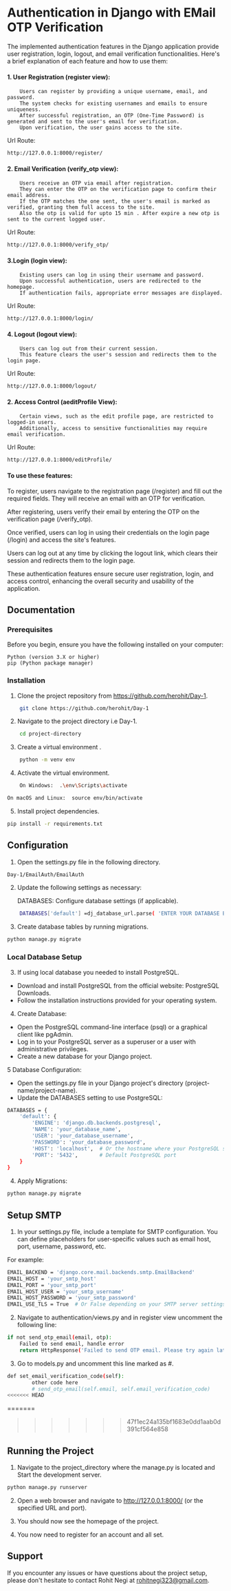 
# Authentication in Django with EMail OTP Verification

The implemented authentication features in the Django application provide user registration, login, logout, and email verification functionalities. Here's a brief explanation of each feature and how to use them:

#### 1. User Registration (register view):
        Users can register by providing a unique username, email, and password.
        The system checks for existing usernames and emails to ensure uniqueness.
        After successful registration, an OTP (One-Time Password) is generated and sent to the user's email for verification.
        Upon verification, the user gains access to the site.

Url Route:
```bash
http://127.0.0.1:8000/register/
```

#### 2. Email Verification (verify_otp view):
        Users receive an OTP via email after registration.
        They can enter the OTP on the verification page to confirm their email address.
        If the OTP matches the one sent, the user's email is marked as verified, granting them full access to the site.
        Also the otp is valid for upto 15 min . After expire a new otp is sent to the current logged user.

Url Route:
```bash
http://127.0.0.1:8000/verify_otp/
```

#### 3.Login (login view):
        Existing users can log in using their username and password.
        Upon successful authentication, users are redirected to the homepage.
        If authentication fails, appropriate error messages are displayed.

Url Route:
```bash
http://127.0.0.1:8000/login/
```

#### 4. Logout (logout view):
        Users can log out from their current session.
        This feature clears the user's session and redirects them to the login page.

Url Route:
```bash
http://127.0.0.1:8000/logout/
```

#### 2. Access Control (aeditProfile View):
        Certain views, such as the edit profile page, are restricted to logged-in users.
        Additionally, access to sensitive functionalities may require email verification.

Url Route:
```bash
http://127.0.0.1:8000/editProfile/
```

#### To use these features:

To register, users navigate to the registration page (/register) and fill out the required fields. They will receive an email with an OTP for verification.


After registering, users verify their email by entering the OTP on the verification page (/verify_otp).


Once verified, users can log in using their credentials on the login page (/login) and access the site's features.


Users can log out at any time by clicking the logout link, which clears their session and redirects them to the login page.

These authentication features ensure secure user registration, login, and access control, enhancing the overall security and usability of the application.






## Documentation





### Prerequisites

Before you begin, ensure you have the following installed on your computer:

    Python (version 3.X or higher)
    pip (Python package manager)


### Installation

1. Clone the project repository from https://github.com/herohit/Day-1.
```bash
    git clone https://github.com/herohit/Day-1
```
2. Navigate to the project directory i.e Day-1.
```bash
    cd project-directory
```


3. Create a virtual environment .
```bash
    python -m venv env
```
4. Activate the virtual environment.
```bash
    On Windows:  .\env\Scripts\activate
```

```bash
On macOS and Linux:  source env/bin/activate
```
5. Install project dependencies.

```bash
pip install -r requirements.txt
```


## Configuration

1. Open the settings.py file in the following  directory.

```bash
Day-1/EmailAuth/EmailAuth
```

2. Update the following settings as necessary:

    DATABASES: Configure database settings (if applicable).

```bash
    DATABASES['default'] =dj_database_url.parse( 'ENTER YOUR DATABASE EXTERNAL URL')
```

3. Create database tables by running migrations.
```bash
python manage.py migrate
```

### Local Database Setup
3. If using local database you needed to install PostgreSQL.

* Download and install PostgreSQL from the official website: PostgreSQL Downloads.
* Follow the installation instructions provided for your operating system.

4. Create Database:
* Open the PostgreSQL command-line interface (psql) or a graphical client like pgAdmin.
* Log in to your PostgreSQL server as a superuser or a user with administrative privileges.
* Create a new database for your Django project.

5 Database Configuration:

* Open the settings.py file in your Django project's directory (project-name/project-name).
* Update the DATABASES setting to use PostgreSQL:

```bash
DATABASES = {
    'default': {
        'ENGINE': 'django.db.backends.postgresql',
        'NAME': 'your_database_name',
        'USER': 'your_database_username',
        'PASSWORD': 'your_database_password',
        'HOST': 'localhost',  # Or the hostname where your PostgreSQL server is running
        'PORT': '5432',       # Default PostgreSQL port
    }
}
```

4. Apply Migrations:

```bash
python manage.py migrate
```



## Setup SMTP

1. In your settings.py file, include a template for SMTP configuration. You can define placeholders for user-specific values such as email host, port, username, password, etc.

For example:
```bash
EMAIL_BACKEND = 'django.core.mail.backends.smtp.EmailBackend'
EMAIL_HOST = 'your_smtp_host'
EMAIL_PORT = 'your_smtp_port'
EMAIL_HOST_USER = 'your_smtp_username'
EMAIL_HOST_PASSWORD = 'your_smtp_password'
EMAIL_USE_TLS = True  # Or False depending on your SMTP server settings
```

2. Navigate to authentication/views.py and in register view uncomment the following line:

```bash
if not send_otp_email(email, otp):
    Failed to send email, handle error
    return HttpResponse('Failed to send OTP email. Please try again later.')
```

3. Go to models.py and uncomment this line marked as #.
```bash
def set_email_verification_code(self):
        other code here
        # send_otp_email(self.email, self.email_verification_code)
<<<<<<< HEAD
```
=======

>>>>>>> 47f1ec24a135bf1683e0dd1aab0d391cf564e858
## Running the Project

1. Navigate to the project_directory where the manage.py is located and Start the development server.

```bash
python manage.py runserver
```

2. Open a web browser and navigate to http://127.0.0.1:8000/ (or the specified URL and port).

3. You should now see the homepage of the project.

4. You now need to register for an account and all set.


## Support

If you encounter any issues or have questions about the project setup, please don't hesitate to contact Rohit Negi at rohitnegi323@gmail.com.

